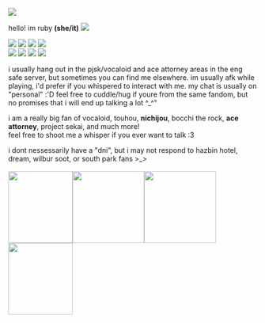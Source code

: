 <img src=https://files.catbox.moe/w04uqv.gif></img> 

hello! im ruby <b>(she/it)</b> ![](https://komarev.com/ghpvc/?username=xxrubyda-alienxx&style=plastic&color=75c1ff)

<img src=https://files.catbox.moe/ndxq92.gif></img> <img src=https://files.catbox.moe/x635ar.gif> </img> <img src=https://files.catbox.moe/iw2evi.png></img> <img src=https://files.catbox.moe/n4eju2.gif></img> <br>
<img src=https://64.media.tumblr.com/c16dbc2f380e2696036f30442c1a2742/cd7fba09e864177d-1b/s100x200/f50a672f5efccb1630a2dc653844ba431e4e11b6.gif></img> <img src=https://64.media.tumblr.com/2942bcc809951c372f53bb05d346b2e8/04b98bc6f19fc712-40/s100x200/82a7e1779a70b9e2f162cf5baada0a5d588d43dc.gifv></img> <img src=https://64.media.tumblr.com/04d91875f146de4e6e42aff877b9b1f7/34d2e1c3607433d0-9c/s100x200/6dfc425a578276156a37ea46dafbae56bd2bfe0c.gifv> <img src=https://files.catbox.moe/03pw44.gif>

i usually hang out in the pjsk/vocaloid and ace attorney areas in the eng safe server, but sometimes you can find me elsewhere. im usually afk while playing, i'd prefer if you whispered to interact with me. my chat is usually on "personal" :'D
feel free to cuddle/hug if youre from the same fandom, but no promises that i will end up talking a lot ^_^" 
<br> 

i am a really big fan of vocaloid, touhou, <b>nichijou</b>, bocchi the rock, <b>ace attorney</b>, project sekai, and much more! 
<br>
feel free to shoot me a whisper if you ever want to talk :3 
<br>

i dont nessessarily have a "dni", but i may not respond to hazbin hotel, dream, wilbur soot, or south park fans >_> <br>
<br>
<img src="https://files.catbox.moe/f80bpj.gif" width="130" height="145"><img src="https://files.catbox.moe/hv7w2t.gif" width="" height="145"><img src="https://files.catbox.moe/61kduw.gif" width="" height="145"><img src="https://files.catbox.moe/v6zxnt.gif" width="130" height="145"> 
